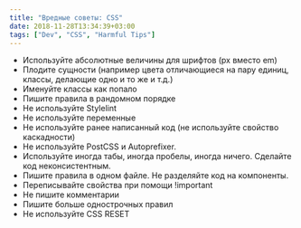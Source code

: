 ```yaml
---
title: "Вредные советы: CSS"
date: 2018-11-28T13:34:39+03:00
tags: ["Dev", "CSS", "Harmful Tips"]
---
```


- Используйте абсолютные величины для шрифтов (px вместо em)
- Плодите сущности (например цвета отличающиеся на пару единиц, классы, делающие
одно и то же и т.д.)
- Именуйте классы как попало
- Пишите правила в рандомном порядке
- Не используйте Stylelint
- Не используйте переменные
- Не используйте ранее написанный код (не используйте свойство каскадности)
- Не используйте PostCSS и Autoprefixer.
- Используйте иногда табы, иногда пробелы, иногда ничего.
Сделайте код неконсистентным.
- Пишите правила в одном файле. Не разделяйте код на компоненты.
- Переписывайте свойства при помощи !important
- Не пишите комментарии
- Пишите больше однострочных правил
- Не используйте CSS RESET
